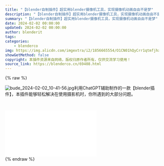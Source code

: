 ```yaml
---
title: "【blender自制插件】超实用blender摄像机工具，实现摄像机动画自由不是梦"
description: "【blender自制插件】超实用blender摄像机工具，实现摄像机动画自由不是梦"
summary: "【blender自制插件】超实用blender摄像机工具，实现摄像机动画自由不是梦"
date: 2024-02-02 00:00:00
updated: 2024-02-02 00:00:00
author: blenderit
tags: 
categories:
    - blenderco
img: https://img.alicdn.com/imgextra/i2/1856665554/O1CN01hQyCrr1qtmfjhxLzO_!!1856665554.jpg
showGetMethod: false
copyright: 本插件资源来自网络，版权归原作者所有，仅供交流学习使用！
source_link: https://blenderco.cn/69408.html
---
```


{% raw %}
<p><img src="https://img.alicdn.com/imgextra/i2/1856665554/O1CN01hQyCrr1qtmfjhxLzO_!!1856665554.jpg" alt="bude_2024-02-02_10-41-56.jpg">利用ChatGPT辅助制作的一款【blender插件】，本插件能够轻松解决在使用摄影机时，你所遇到的大部分问题。</p><p> </p><div id="external-video-da3c90274d" class="external-video"><iframe frameborder="0" src="//player.bilibili.com/player.html?aid=1700176324&amp;bvid=BV1hK42117ac&amp;cid=1426421482&amp;p=1" allowfullscreen="true"></iframe></div>
<div style="display: none">blenderco</div>
{% endraw %}